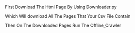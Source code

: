 First Download The Html Page By Using Downloader.py

Which Will download All The Pages That Your Csv File Contain

Then On The Downloaded Pages Run The Offline_Crawler
